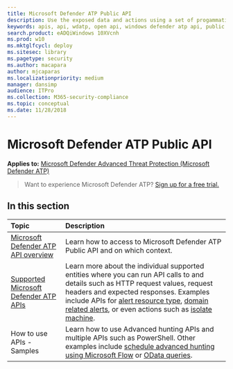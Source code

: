 ```yaml
---
title: Microsoft Defender ATP Public API 
description: Use the exposed data and actions using a set of progammatic APIs that are part of the Microsoft Intelligence Security Graph.
keywords: apis, api, wdatp, open api, windows defender atp api, public api, alerts, machine, user, domain, ip, file
search.product: eADQiWindows 10XVcnh
ms.prod: w10
ms.mktglfcycl: deploy
ms.sitesec: library
ms.pagetype: security
ms.author: macapara
author: mjcaparas
ms.localizationpriority: medium
manager: dansimp
audience: ITPro
ms.collection: M365-security-compliance 
ms.topic: conceptual
ms.date: 11/28/2018
---
```


# Microsoft Defender ATP Public API

**Applies to:** [Microsoft Defender Advanced Threat Protection (Microsoft Defender ATP)](https://wincom.blob.core.windows.net/documents/Windows10_Commercial_Comparison.pdf)

> Want to experience Microsoft Defender ATP? [Sign up for a free trial.](https://www.microsoft.com/en-us/WindowsForBusiness/windows-atp?ocid=docs-wdatp-exposedapis-abovefoldlink) 

## In this section
Topic | Description
:---|:---
[Microsoft Defender ATP API overview](apis-intro.md) | Learn how to access to Microsoft Defender ATP Public API and on which context. 
[Supported Microsoft Defender ATP APIs](exposed-apis-list.md) | Learn more about the individual supported entities where you can run API calls to and details such as HTTP request values, request headers and expected responses. Examples include APIs for [alert resource type](alerts.md), [domain related alerts](get-domain-related-alerts.md), or even actions such as [isolate machine](isolate-machine.md).
How to use APIs - Samples | Learn how to use Advanced hunting APIs and multiple APIs such as PowerShell. Other examples include [schedule advanced hunting using Microsoft Flow](run-advanced-query-sample-ms-flow.md) or [OData queries](exposed-apis-odata-samples.md).
